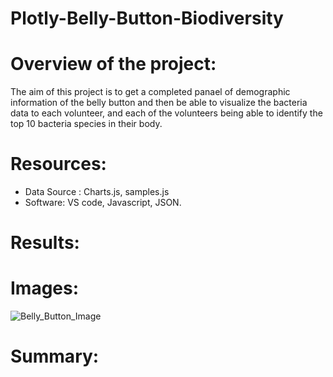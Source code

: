 # Plotly-Belly-Button-Biodiversity

# Overview of the project:
The aim of this project is to get a completed panael of demographic information of the belly button and then be able to visualize the bacteria data to each volunteer, and each of the volunteers being able to identify the top 10 bacteria species in their body. 
# Resources:
- Data Source : Charts.js, samples.js
- Software: VS code, Javascript, JSON.

# Results:

# Images:

![Belly_Button_Image](https://user-images.githubusercontent.com/34757498/145511647-d76957b9-6c50-4ad8-8cc9-983ee98ec9ec.png)


# Summary:
